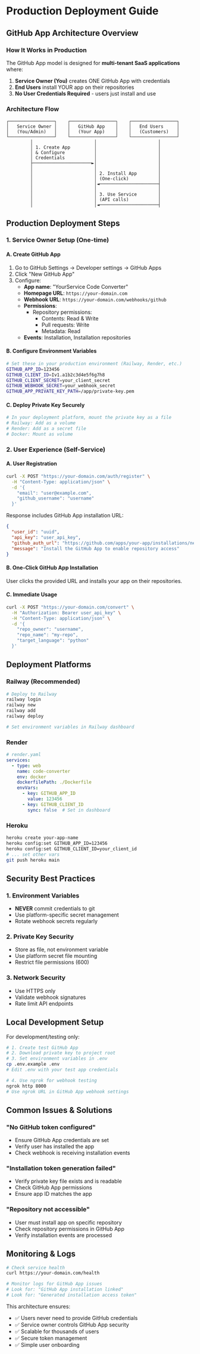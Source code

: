 # Production Deployment Guide

## GitHub App Architecture Overview

### How It Works in Production

The GitHub App model is designed for **multi-tenant SaaS applications** where:

1. **Service Owner (You)** creates ONE GitHub App with credentials
2. **End Users** install YOUR app on their repositories  
3. **No User Credentials Required** - users just install and use

### Architecture Flow

```
┌─────────────────┐    ┌─────────────────┐    ┌─────────────────┐
│   Service Owner │    │   GitHub App    │    │   End Users     │
│   (You/Admin)   │    │   (Your App)    │    │   (Customers)   │
└─────────────────┘    └─────────────────┘    └─────────────────┘
         │                       │                       │
         │ 1. Create App         │                       │
         │ & Configure           │                       │
         │ Credentials           │                       │
         ├──────────────────────►│                       │
         │                       │                       │
         │                       │ 2. Install App        │
         │                       │ (One-click)           │
         │                       │◄──────────────────────┤
         │                       │                       │
         │                       │ 3. Use Service        │
         │                       │ (API calls)           │
         │                       │◄──────────────────────┤
```

## Production Deployment Steps

### 1. Service Owner Setup (One-time)

#### A. Create GitHub App
1. Go to GitHub Settings → Developer settings → GitHub Apps
2. Click "New GitHub App"
3. Configure:
   - **App name**: "YourService Code Converter"
   - **Homepage URL**: `https://your-domain.com`
   - **Webhook URL**: `https://your-domain.com/webhooks/github`
   - **Permissions**:
     - Repository permissions:
       - Contents: Read & Write
       - Pull requests: Write
       - Metadata: Read
   - **Events**: Installation, Installation repositories

#### B. Configure Environment Variables
```bash
# Set these in your production environment (Railway, Render, etc.)
GITHUB_APP_ID=123456
GITHUB_CLIENT_ID=Iv1.a1b2c3d4e5f6g7h8
GITHUB_CLIENT_SECRET=your_client_secret
GITHUB_WEBHOOK_SECRET=your_webhook_secret
GITHUB_APP_PRIVATE_KEY_PATH=/app/private-key.pem
```

#### C. Deploy Private Key Securely
```bash
# In your deployment platform, mount the private key as a file
# Railway: Add as a volume
# Render: Add as a secret file
# Docker: Mount as volume
```

### 2. User Experience (Self-Service)

#### A. User Registration
```bash
curl -X POST "https://your-domain.com/auth/register" \
  -H "Content-Type: application/json" \
  -d '{
    "email": "user@example.com",
    "github_username": "username"
  }'
```

Response includes GitHub App installation URL:
```json
{
  "user_id": "uuid",
  "api_key": "user_api_key",
  "github_auth_url": "https://github.com/apps/your-app/installations/new",
  "message": "Install the GitHub App to enable repository access"
}
```

#### B. One-Click GitHub App Installation
User clicks the provided URL and installs your app on their repositories.

#### C. Immediate Usage
```bash
curl -X POST "https://your-domain.com/convert" \
  -H "Authorization: Bearer user_api_key" \
  -H "Content-Type: application/json" \
  -d '{
    "repo_owner": "username",
    "repo_name": "my-repo",
    "target_language": "python"
  }'
```

## Deployment Platforms

### Railway (Recommended)
```bash
# Deploy to Railway
railway login
railway new
railway add
railway deploy

# Set environment variables in Railway dashboard
```

### Render
```yaml
# render.yaml
services:
  - type: web
    name: code-converter
    env: docker
    dockerfilePath: ./Dockerfile
    envVars:
      - key: GITHUB_APP_ID
        value: 123456
      - key: GITHUB_CLIENT_ID
        sync: false  # Set in dashboard
```

### Heroku
```bash
heroku create your-app-name
heroku config:set GITHUB_APP_ID=123456
heroku config:set GITHUB_CLIENT_ID=your_client_id
# ... set other vars
git push heroku main
```

## Security Best Practices

### 1. Environment Variables
- **NEVER** commit credentials to git
- Use platform-specific secret management
- Rotate webhook secrets regularly

### 2. Private Key Security
- Store as file, not environment variable
- Use platform secret file mounting
- Restrict file permissions (600)

### 3. Network Security
- Use HTTPS only
- Validate webhook signatures
- Rate limit API endpoints

## Local Development Setup

For development/testing only:

```bash
# 1. Create test GitHub App
# 2. Download private key to project root
# 3. Set environment variables in .env
cp .env.example .env
# Edit .env with your test app credentials

# 4. Use ngrok for webhook testing
ngrok http 8000
# Use ngrok URL in GitHub App webhook settings
```

## Common Issues & Solutions

### "No GitHub token configured"
- Ensure GitHub App credentials are set
- Verify user has installed the app
- Check webhook is receiving installation events

### "Installation token generation failed"
- Verify private key file exists and is readable
- Check GitHub App permissions
- Ensure app ID matches the app

### "Repository not accessible"
- User must install app on specific repository
- Check repository permissions in GitHub App
- Verify installation events are processed

## Monitoring & Logs

```bash
# Check service health
curl https://your-domain.com/health

# Monitor logs for GitHub App issues
# Look for: "GitHub App installation linked"
# Look for: "Generated installation access token"
```

This architecture ensures:
- ✅ Users never need to provide GitHub credentials
- ✅ Service owner controls GitHub App security
- ✅ Scalable for thousands of users
- ✅ Secure token management
- ✅ Simple user onboarding

